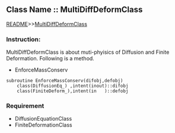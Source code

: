 ## Class Name :: MultiDiffDeformClass

[README](README.md)>>[MultiDiffDeformClass](Document/MultiDiffDeformClass.md)

### Instruction:
MultiDiffDeformClass is about muti-phyisics of Diffusion and Finite Deformation. Following is a method.

* EnforceMassConserv
```
subroutine EnforceMassConserv(difobj,defobj)
    class(DiffusionEq_) ,intent(inout)::difobj
    class(FiniteDeform_),intent(in   )::defobj

```

### Requirement

- DiffusionEquationClass
- FiniteDeformationClass
